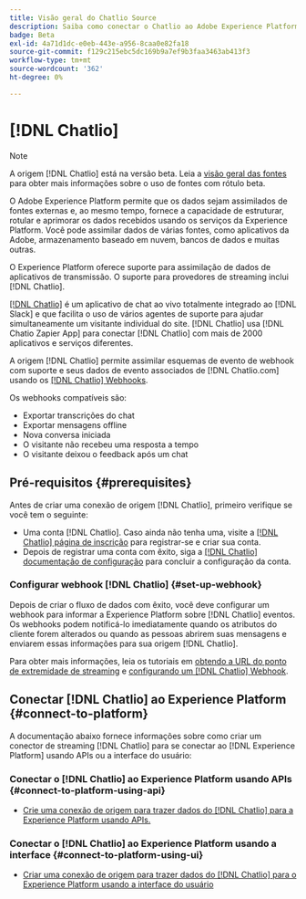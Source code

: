 ```yaml
---
title: Visão geral do Chatlio Source
description: Saiba como conectar o Chatlio ao Adobe Experience Platform usando APIs ou a interface do usuário utilizando webhooks
badge: Beta
exl-id: 4a71d1dc-e0eb-443e-a956-8caa0e82fa18
source-git-commit: f129c215ebc5dc169b9a7ef9b3faa3463ab413f3
workflow-type: tm+mt
source-wordcount: '362'
ht-degree: 0%

---
```


# [!DNL Chatlio]

>[!NOTE]
>
>A origem [!DNL Chatlio] está na versão beta. Leia a [visão geral das fontes](../../home.md#terms-and-conditions) para obter mais informações sobre o uso de fontes com rótulo beta.

O Adobe Experience Platform permite que os dados sejam assimilados de fontes externas e, ao mesmo tempo, fornece a capacidade de estruturar, rotular e aprimorar os dados recebidos usando os serviços da Experience Platform. Você pode assimilar dados de várias fontes, como aplicativos da Adobe, armazenamento baseado em nuvem, bancos de dados e muitas outras.

O Experience Platform oferece suporte para assimilação de dados de aplicativos de transmissão. O suporte para provedores de streaming inclui [!DNL Chatlio].

[[!DNL Chatlio]](https://chatlio.com/) é um aplicativo de chat ao vivo totalmente integrado ao [!DNL Slack] e que facilita o uso de vários agentes de suporte para ajudar simultaneamente um visitante individual do site. [!DNL Chatlio] usa [!DNL Chatio Zapier App] para conectar [!DNL Chatlio] com mais de 2000 aplicativos e serviços diferentes.

A origem [!DNL Chatlio] permite assimilar esquemas de evento de webhook com suporte e seus dados de evento associados de [!DNL Chatlio.com] usando os [[!DNL Chatlio] Webhooks](https://chatlio.com/docs/webhooks/).

Os webhooks compatíveis são:

* Exportar transcrições do chat
* Exportar mensagens offline
* Nova conversa iniciada
* O visitante não recebeu uma resposta a tempo
* O visitante deixou o feedback após um chat

## Pré-requisitos {#prerequisites}

Antes de criar uma conexão de origem [!DNL Chatlio], primeiro verifique se você tem o seguinte:

* Uma conta [!DNL Chatlio]. Caso ainda não tenha uma, visite a [[!DNL Chatlio] página de inscrição](https://chatlio.com/app/#/signup) para registrar-se e criar sua conta.
* Depois de registrar uma conta com êxito, siga a [[!DNL Chatlio] documentação de configuração](https://chatlio.com/docs/setup/) para concluir a configuração da conta.

### Configurar webhook [!DNL Chatlio] {#set-up-webhook}

Depois de criar o fluxo de dados com êxito, você deve configurar um webhook para informar a Experience Platform sobre [!DNL Chatlio] eventos. Os webhooks podem notificá-lo imediatamente quando os atributos do cliente forem alterados ou quando as pessoas abrirem suas mensagens e enviarem essas informações para sua origem [!DNL Chatlio].

Para obter mais informações, leia os tutoriais em [obtendo a URL do ponto de extremidade de streaming](../../tutorials/ui/create/marketing-automation/chatlio-webhook.md#get-streaming-endpoint) e [configurando um [!DNL Chatlio] Webhook](../../tutorials/ui/create/marketing-automation/chatlio-webhook.md#set-up-webhook).

## Conectar [!DNL Chatlio] ao Experience Platform {#connect-to-platform}

A documentação abaixo fornece informações sobre como criar um conector de streaming [!DNL Chatlio] para se conectar ao [!DNL Experience Platform] usando APIs ou a interface do usuário:

### Conectar o [!DNL Chatlio] ao Experience Platform usando APIs {#connect-to-platform-using-api}

* [Crie uma conexão de origem para trazer dados do  [!DNL Chatlio]  para a Experience Platform usando APIs.](../../tutorials/api/create/marketing-automation/chatlio-webhook.md)

### Conectar o [!DNL Chatlio] ao Experience Platform usando a interface {#connect-to-platform-using-ui}

* [Criar uma conexão de origem para trazer dados do  [!DNL Chatlio]  para o Experience Platform usando a interface do usuário](../../tutorials/ui/create/marketing-automation/chatlio-webhook.md)

